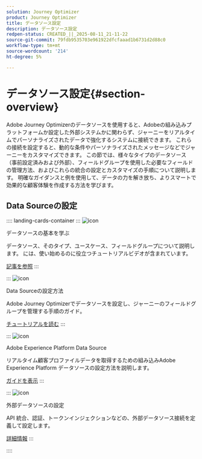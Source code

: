 ```yaml
---
solution: Journey Optimizer
product: Journey Optimizer
title: データソース設定
description: データソース設定
redpen-status: CREATED_||_2025-08-11_21-11-22
source-git-commit: 79fdb9535703e961922dfcfaaad1b6731d2d88c0
workflow-type: tm+mt
source-wordcount: '214'
ht-degree: 5%

---
```



# データソース設定{#section-overview}

Adobe Journey Optimizerのデータソースを使用すると、Adobeの組み込みプラットフォームか設定した外部システムかに関わらず、ジャーニーをリアルタイムでパーソナライズされたデータで強化するシステムに接続できます。 これらの接続を設定すると、動的な条件やパーソナライズされたメッセージなどでジャーニーをカスタマイズできます。 この節では、様々なタイプのデータソース（事前設定済みおよび外部）、フィールドグループを使用した必要なフィールドの管理方法、およびこれらの統合の設定とカスタマイズの手順について説明します。 明確なガイダンスと例を使用して、データの力を解き放ち、よりスマートで効果的な顧客体験を作成する方法を学びます。

## Data Sourceの設定

:::: landing-cards-container
:::
![icon](https://cdn.experienceleague.adobe.com/icons/circle-play.svg)

データソースの基本を学ぶ

データソース、そのタイプ、ユースケース、フィールドグループについて説明します。 には、使い始めるのに役立つチュートリアルビデオが含まれています。

[記事を参照](../using/datasource/about-data-sources.md)
:::

:::
![icon](https://cdn.experienceleague.adobe.com/icons/gear.svg)

Data Sourceの設定方法

Adobe Journey Optimizerでデータソースを設定し、ジャーニーのフィールドグループを管理する手順のガイド。

[チュートリアルを読む](../using/datasource/configure-data-sources.md)
:::

:::
![icon](https://cdn.experienceleague.adobe.com/icons/puzzle-piece.svg)

Adobe Experience Platform Data Source

リアルタイム顧客プロファイルデータを取得するための組み込みAdobe Experience Platform データソースの設定方法を説明します。

[ガイドを表示](../using/datasource/adobe-experience-platform-data-source.md)
:::

:::
![icon](https://cdn.experienceleague.adobe.com/icons/code-branch.svg)

外部データソースの設定

API 統合、認証、トークンインジェクションなどの、外部データソース接続を定義して設定します。

[詳細情報](../using/datasource/external-data-sources.md)
:::

::::
